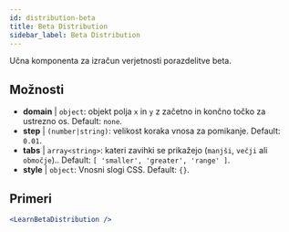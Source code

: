 ```yaml
---
id: distribution-beta
title: Beta Distribution
sidebar_label: Beta Distribution
---
```


Učna komponenta za izračun verjetnosti porazdelitve beta.

## Možnosti

* __domain__ | `object`: objekt polja `x` in `y` z začetno in končno točko za ustrezno os. Default: `none`.
* __step__ | `(number|string)`: velikost koraka vnosa za pomikanje. Default: `0.01`.
* __tabs__ | `array<string>`: kateri zavihki se prikažejo (`manjši`, `večji` ali `območje`).. Default: `[
  'smaller',
  'greater',
  'range'
]`.
* __style__ | `object`: Vnosni slogi CSS. Default: `{}`.


## Primeri

```jsx live
<LearnBetaDistribution />
```

